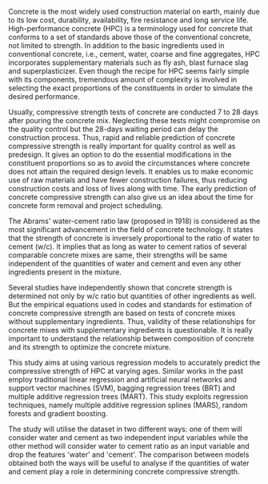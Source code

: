 Concrete is the most widely used construction material on earth, mainly due to its low cost, durability, availability, fire resistance and long service life. High-performance concrete (HPC) is a terminology used for concrete that conforms to a set of standards above those of the conventional concrete, not limited to strength. In addition to the basic ingredients used in conventional concrete, i.e., cement, water, coarse and fine aggregates, HPC incorporates supplementary materials such as fly ash, blast furnace slag and superplasticizer. Even though the recipe for HPC seems fairly simple with its components, tremendous amount of complexity is involved in selecting the exact proportions of the constituents in order to simulate the desired performance.  

Usually, compressive strength tests of concrete are conducted 7 to 28 days after pouring the concrete mix. Neglecting these tests might compromise on the quality control but the 28-days waiting period can delay the construction process. Thus, rapid and reliable prediction of concrete compressive strength is really important for quality control as well as predesign. It gives an option to do the essential modifications in the constituent proportions so as to avoid the circumstances where concrete does not attain the required design levels. It enables us to make economic use of raw materials and have fewer construction failures, thus reducing construction costs and loss of lives along with time. The early prediction of concrete compressive strength can also give us an idea about the time for concrete form removal and project scheduling.

The Abrams' water-cement ratio law (proposed in 1918) is considered as the most significant advancement in the field of concrete technology. It states that the strength of concrete is inversely proportional to the ratio of water to cement (w/c). It implies that as long as water to cement ratios of several comparable concrete mixes are same, their strengths will be same independent of the quantities of water and cement and even any other ingredients present in the mixture.

Several studies have independently shown that concrete strength is determined not only by w/c ratio but quantities of other ingredients as well. But the empirical equations used in codes and standards for estimation of concrete compressive strength are based on tests of concrete mixes without supplementary ingredients. Thus, validity of these relationships for concrete mixes with supplementary ingredients is questionable. It is really important to understand the relationship between composition of concrete and its strength to optimize the concrete mixture. 

This study aims at using various regression models to accurately predict the compressive strength of HPC at varying ages. Similar works in the past employ traditional linear regression and artificial neural networks and support vector machines (SVM), bagging regression trees (BRT) and multiple additive regression trees (MART). This study exploits regression techniques, namely multiple additive regression splines (MARS), random forests and gradient boosting.

The study will utilise the dataset in two different ways: one of them will consider water and cement as two independent input variables while the other method will consider water to cement ratio as an input variable and drop the features 'water' and 'cement'. The comparison between models obtained both the ways will be useful to analyse if the quantities of water and cement play a role in determining concrete compressive strength.
